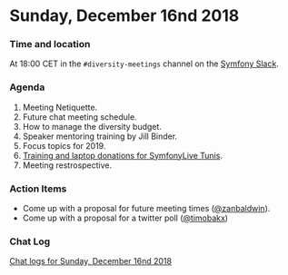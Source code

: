 # Sunday, December 16nd 2018

### Time and location
At 18:00 CET in the `#diversity-meetings` channel on the [Symfony Slack][slack].

### Agenda
1) Meeting Netiquette.
1) Future chat meeting schedule.
1) How to manage the diversity budget.
1) Speaker mentoring training by Jill Binder.
1) Focus topics for 2019.
1) [Training and laptop donations for SymfonyLive Tunis][1].
1) Meeting restrospective.

### Action Items
* Come up with a proposal for future meeting times ([@zanbaldwin][2]).
* Come up with a proposal for a twitter poll ([@timobakx][3])

### Chat Log
[Chat logs for Sunday, December 16nd 2018][log]

[slack]: https://symfony.com/slack
[log]: https://symfony.github.io/diversity/meetings/2018-12-16-log.html
[1]: https://github.com/symfony/diversity/issues/42
[2]: https://github.com/zanbaldwin
[3]: https://github.com/timobakx
